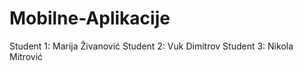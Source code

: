 # Mobilne-Aplikacije

Student 1: Marija Živanović
Student 2: Vuk Dimitrov
Student 3: Nikola Mitrović
